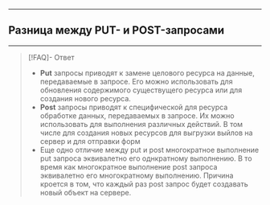 ----
## Разница между PUT- и POST-запросами
----
> [!FAQ]- Ответ
> - **Put** запросы приводят к замене целового ресурса на данные, передаваемые в запросе. Его можно использовать для обновления содержимого существущего ресурса или для создания нового ресурса. 
> - **Post** запросы приводят к специфической для ресурса обработке данных, передаваемых в запросе. Их можно использовать для выполнения различных действий. В том числе для создания новых ресурсов для выгрузки выйлов на сервер и для отправки форм
> - Еще одно отличие между put и post многократное выполнение put запроса эквивалетно его однкратному выполнению. В то время как многократное выполнение post запроса эквивалетно его многократному выполнению. Причина кроется в том, что каждый раз post запрос будет создавать новый объект на сервере.